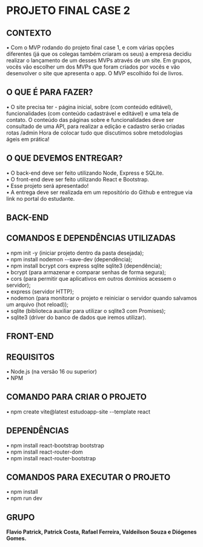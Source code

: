 <h1>PROJETO FINAL CASE 2</h1>

<h2>CONTEXTO</h2>

• Com o MVP rodando do projeto final case 1, e com várias opções diferentes (já que os colegas também criaram os seus) a empresa decidiu realizar o lançamento de um desses MVPs através de um site. Em grupos, vocês vão escolher um dos MVPs que foram criados por vocês e vão desenvolver o site que apresenta o app. O MVP escolhido foi de livros.

<h2>O QUE É PARA FAZER?</h2>

• O site precisa ter - página inicial, sobre (com conteúdo editável), funcionalidades (com conteúdo cadastrável e editável) e uma tela de contato. O conteúdo das páginas sobre e funcionalidades deve ser consultado de uma API, para realizar a edição e cadastro serão criadas rotas /admin Hora de colocar tudo que discutimos sobre metodologias ágeis em prática!

<h2>O QUE DEVEMOS ENTREGAR?</h2>

• O back-end deve ser feito utilizando Node, Express e SQLite.<br>
• O front-end deve ser feito utilizando React e Bootstrap.<br>
• Esse projeto será apresentado!<br>
• A entrega deve ser realizada em um repositório do Github e entregue via link no portal do estudante.<br>

<h2>BACK-END</h2>

<h2>COMANDOS E DEPENDÊNCIAS UTILIZADAS</h2>

• npm init -y (iniciar projeto dentro da pasta desejada);<br>
• npm install nodemon --save-dev (dependência);<br>
• npm install bcrypt cors express sqlite sqlite3 (dependência);<br>
• bcrypt (para armazenar e comparar senhas de forma segura);<br>
• cors (para permitir que aplicativos em outros domínios acessem o servidor);<br>
• express (servidor HTTP);<br>
• nodemon (para monitorar o projeto e reiniciar o servidor quando salvamos um arquivo (hot reload));<br>
• sqlite (biblioteca auxiliar para utilizar o sqlite3 com Promises);<br>
• sqlite3 (driver do banco de dados que iremos utilizar).<br>

<h2>FRONT-END</h2>

<h2>REQUISITOS</h2>

• Node.js (na versão 16 ou superior)<br>
• NPM<br>

<h2>COMANDO PARA CRIAR O PROJETO</h2>

• npm create vite@latest estudoapp-site --template react<br>

<h2>DEPENDÊNCIAS</h2>

• npm install react-bootstrap bootstrap<br>
• npm install react-router-dom<br>
• npm install react-router-bootstrap<br>

<h2>COMANDOS PARA EXECUTAR O PROJETO</h2>

• npm install<br>
• npm run dev<br>


<h2> GRUPO </h2>

<b>Flavio Patrick, Patrick Costa, Rafael Ferreira, Valdeilson Souza e Diógenes Gomes.<b/>
